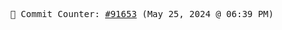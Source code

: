 <p align="center">
    <samp>
        📮 Commit Counter: <a href="https://github.com/Javascript-void0/Javascript-void0/commits/main">#91653</a> (May 25, 2024 @ 06:39 PM)
    </samp>
</p>